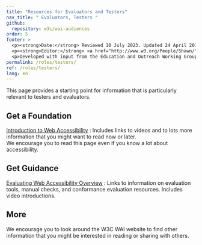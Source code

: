 ```yaml
---
title: "Resources for Evaluators and Testers"
nav_title: " Evaluators, Testers "
github:
  repository: w3c/wai-audiences
order: 5
footer: >
  <p><strong>Date:</strong> Reviewed 10 July 2023. Updated 24 April 2018.</p>
  <p><strong>Editor:</strong> <a href="http://www.w3.org/People/Shawn/">Shawn Lawton Henry</a>.</p>
  <p>Developed with input from the Education and Outreach Working Group (<a href="http://www.w3.org/WAI/EO/">EOWG</a>).</p>
permalink: /roles/testers/
ref: /roles/testers/
lang: en
---
```


This page provides a starting point for information that is particularly relevant to testers and evaluators.

## Get a Foundation

[Introduction to Web Accessibility](/fundamentals/accessibility-intro/)
: Includes links to videos and to lots more information that you might want to read now or later.<br/>We encourage you to read this page even if you know a lot about accessibility.

## Get Guidance

[Evaluating Web Accessibility Overview](/test-evaluate/)
: Links to information on evaluation tools, manual checks, and conformance evaluation resources. Includes video introductions.

## More

We encourage you to look around the W3C WAI website to find other information that you might be interested in reading or sharing with others.
